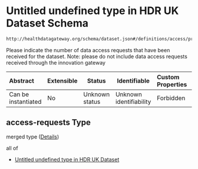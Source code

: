 # Untitled undefined type in HDR UK Dataset Schema

```txt
http://healthdatagateway.org/schema/dataset.json#/definitions/access/properties/access-requests
```

Please indicate the number of data access requests that have been received for the dataset. Note: please do not include data access requests received through the innovation gateway


| Abstract            | Extensible | Status         | Identifiable            | Custom Properties | Additional Properties | Access Restrictions | Defined In                                                                 |
| :------------------ | ---------- | -------------- | ----------------------- | :---------------- | --------------------- | ------------------- | -------------------------------------------------------------------------- |
| Can be instantiated | No         | Unknown status | Unknown identifiability | Forbidden         | Allowed               | none                | [dataset.schema.json\*](../out/dataset.schema.json "open original schema") |

## access-requests Type

merged type ([Details](dataset-definitions-access-properties-access-requests.md))

all of

-   [Untitled undefined type in HDR UK Dataset](dataset-definitions-access-properties-access-requests-allof-0.md "check type definition")

